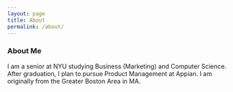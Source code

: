 ```yaml
---
layout: page
title: About
permalink: /about/
---
```


### About Me

I am a senior at NYU studying Business (Marketing) and Computer Science. After graduation, I plan to pursue Product Management at Appian. I am originally from the Greater Boston Area in MA.
